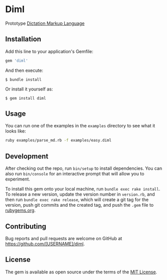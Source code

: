# Diml

Prototype [Dictation Markup Language](https://github.com/aquaflamingo/random-ideas/issues/6)

## Installation

Add this line to your application's Gemfile:

```ruby
gem 'diml'
```

And then execute:

    $ bundle install

Or install it yourself as:

    $ gem install diml

## Usage

You can run one of the examples in the `examples` directory to see what it looks like:

```bash
ruby examples/parse_md.rb -f examples/easy.diml
```

## Development

After checking out the repo, run `bin/setup` to install dependencies. You can also run `bin/console` for an interactive prompt that will allow you to experiment.

To install this gem onto your local machine, run `bundle exec rake install`. To release a new version, update the version number in `version.rb`, and then run `bundle exec rake release`, which will create a git tag for the version, push git commits and the created tag, and push the `.gem` file to [rubygems.org](https://rubygems.org).

## Contributing

Bug reports and pull requests are welcome on GitHub at https://github.com/[USERNAME]/diml.

## License

The gem is available as open source under the terms of the [MIT License](https://opensource.org/licenses/MIT).
